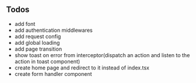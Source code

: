 ## Todos
- add font
- add authentication middlewares 
- add request config
- add global loading
- add page transition
- show toast on error from interceptor(dispatch an action and listen to the action in toast component)
- create home page and redirect to it instead of index.tsx
- create form handler component
